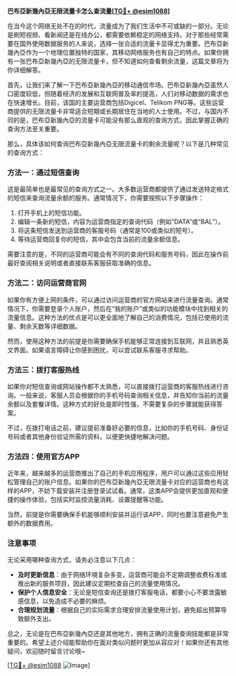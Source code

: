 **巴布亞新幾內亞无限流量卡怎么查流量[[TG💪+ @esim1088](https://t.me/s/esim1088)]**

在当今这个网络无处不在的时代，流量成为了我们生活中不可或缺的一部分。无论是刷短视频、看新闻还是在线办公，都需要依赖稳定的网络支持。对于那些经常需要在国外使用数据服务的人来说，选择一张合适的流量卡显得尤为重要。巴布亞新幾內亞作为一个地理位置独特的国家，其移动网络服务也有自己的特点。如果你拥有一张巴布亞新幾內亞的无限流量卡，但不知道如何查看剩余流量，这篇文章将为你详细解答。

首先，让我们来了解一下巴布亞新幾內亞的移动通信市场。巴布亞新幾內亞虽然人口密度较低，但随着经济的发展和互联网普及率的提高，人们对移动数据的需求也在快速增长。目前，该国的主要运营商包括Digicel、Telikom PNG等。这些运营商提供的无限流量卡非常适合短期或长期居住在当地的人士使用。不过，与国内不同的是，巴布亞新幾內亞的流量卡可能没有那么直观的查询方式，因此掌握正确的查询方法至关重要。

那么，具体该如何查询巴布亞新幾內亞无限流量卡的剩余流量呢？以下是几种常见的查询方式：

### 方法一：通过短信查询
这是最简单也是最常见的查询方式之一。大多数运营商都提供了通过发送特定格式的短信来查询流量余额的服务。通常情况下，你需要按照以下步骤操作：
1. 打开手机上的短信功能。
2. 编辑一条新的短信，内容为运营商指定的查询代码（例如“DATA”或“BAL”）。
3. 将这条短信发送到运营商的客服号码（通常是100或类似的短号）。
4. 等待运营商回复你的短信，其中会包含当前的流量余额信息。

需要注意的是，不同的运营商可能会有不同的查询代码和服务号码，因此在操作前最好查阅相关说明或者直接联系客服获取准确的信息。

### 方法二：访问运营商官网
如果你有方便上网的条件，可以通过访问运营商的官方网站来进行流量查询。通常情况下，你需要登录个人账户，然后在“我的账户”或类似的功能模块中找到相关的流量信息。这种方法的优点是可以更全面地了解自己的消费情况，包括已使用的流量、剩余天数等详细数据。

然而，使用这种方法的前提是你需要确保手机能够正常连接到互联网，并且熟悉英文界面。如果语言障碍让你感到困扰，可以尝试联系客服寻求帮助。

### 方法三：拨打客服热线
如果你对短信查询或网站操作都不太熟悉，可以直接拨打运营商的客服热线进行咨询。一般来说，客服人员会根据你的手机号码查询相关信息，并告知你当前的流量余额以及套餐详情。这种方式的好处是即时性强，不需要复杂的步骤就能获得答案。

不过，在拨打电话之前，建议提前准备好必要的信息，比如你的手机号码、身份证号码或者其他身份验证所需的资料，以便更快捷地解决问题。

### 方法四：使用官方APP
近年来，越来越多的运营商推出了自己的手机应用程序，用户可以通过这些应用轻松管理自己的账户信息。如果你的巴布亞新幾內亞无限流量卡对应的运营商也有这样的APP，不妨下载安装并注册登录试试看。通常，这类APP会提供更加直观和便捷的操作体验，包括实时监控流量消耗、设置提醒等功能。

当然，前提是你需要确保手机能够顺利安装并运行该APP，同时也要注意避免产生额外的数据费用。

### 注意事项
无论采用哪种查询方式，请务必注意以下几点：
- **及时更新信息**：由于网络环境复杂多变，运营商可能会不定期调整收费标准或推出新的服务项目，因此建议定期检查自己的流量使用情况。
- **保护个人信息安全**：无论是短信查询还是拨打客服电话，都要小心不要泄露敏感信息，以免造成不必要的麻烦。
- **合理规划流量**：根据自己的实际需求合理安排流量使用计划，避免超出预算导致额外支出。

总之，无论是在巴布亞新幾內亞还是其他地方，拥有正确的流量查询技能都是非常重要的。希望上述介绍能帮助你在面对类似问题时更加从容应对！如果你还有其他疑问，欢迎随时留言讨论哦~

[[TG💪+ @esim1088](https://t.me/s/esim1088) ![Image](https://i.postimg.cc/4NQfJmqS/Snipaste-2025-05-13-00-14-12.png)]